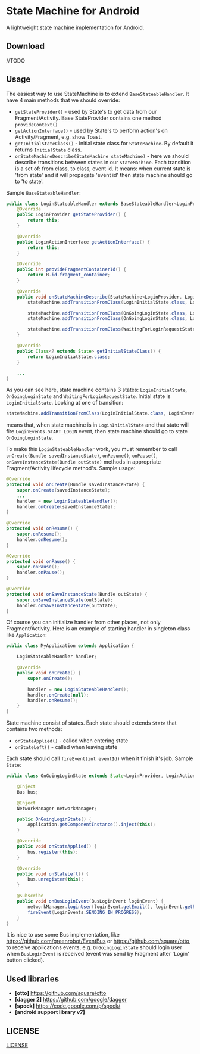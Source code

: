 # State Machine for Android

A lightweight state machine implementation for Android.

## Download

//TODO

## Usage

The easiest way to use StateMachine is to extend `BaseStateableHandler`. It have 4 main methods that we should override:

* `getStateProvider()` - used by State's to get data from our Fragment/Activity. Base StateProvider contains one method `provideContext()`
* `getActionInterface()` - used by State's to perform action's on Activity/Fragment, e.g. show Toast.
* `getInitialStateClass()` - initial state class for `StateMachine`. By default it returns `InitialState` class.
* `onStateMachineDescribe(StateMachine stateMachine)` - here we should describe transitions between states in our `StateMachine`. Each transition is a set of: from class, to class, event id. It means: when current state is 'from state' and it will propagate 'event id' then state machine should go to 'to state'.

Sample `BaseStateableHandler`:

```java
public class LoginStateableHandler extends BaseStateableHandler<LoginProvider, LoginActionInterface> implements LoginProvider, LoginActionInterface {
    @Override
    public LoginProvider getStateProvider() {
        return this;
    }

    @Override
    public LoginActionInterface getActionInterface() {
        return this;
    }

    @Override
    public int provideFragmentContainerId() {
        return R.id.fragment_container;
    }

    @Override
    public void onStateMachineDescribe(StateMachine<LoginProvider, LoginActionInterface> stateMachine) {
        stateMachine.addTransitionFromClass(LoginInitialState.class, LoginEvents.START_LOGIN, OnGoingLoginState.class);

        stateMachine.addTransitionFromClass(OnGoingLoginState.class, LoginEvents.CANCELLED, LoginInitialState.class);
        stateMachine.addTransitionFromClass(OnGoingLoginState.class, LoginEvents.SENDING_IN_PROGRESS, WaitingForLoginRequestState.class);

        stateMachine.addTransitionFromClass(WaitingForLoginRequestState.class, LoginEvents.FINISHED, InitialState.class);
    }

    @Override
    public Class<? extends State> getInitialStateClass() {
        return LoginInitialState.class;
    }

    ...
}
```

As you can see here, state machine contains 3 states: `LoginInitialState`, `OnGoingLoginState` and `WaitingForLoginRequestState`. Initial state is `LoginInitialState`. Looking at one of transition:

```java
stateMachine.addTransitionFromClass(LoginInitialState.class, LoginEvents.START_LOGIN, OnGoingLoginState.class);
```

means that, when state machine is in `LoginInitialState` and that state will fire `LoginEvents.START_LOGIN` event, then state machine should go to state `OnGoingLoginState`.

To make this `LoginStateableHandler` work, you must remember to call `onCreate(Bundle savedInstanceState)`, `onResume()`, `onPause()`, `onSaveInstanceState(Bundle outState)` methods in appropriate Fragment/Activity lifecycle method's. Sample usage:

```java
@Override
protected void onCreate(Bundle savedInstanceState) {
    super.onCreate(savedInstanceState);
    ...
    handler = new LoginStateableHandler();
    handler.onCreate(savedInstanceState);
}

@Override
protected void onResume() {
    super.onResume();
    handler.onResume();
}

@Override
protected void onPause() {
    super.onPause();
    handler.onPause();
}

@Override
protected void onSaveInstanceState(Bundle outState) {
    super.onSaveInstanceState(outState);
    handler.onSaveInstanceState(outState);
}
```

Of course you can initialize handler from other places, not only Fragment/Activity. Here is an example of starting handler in singleton class like `Application`:

```java
public class MyApplication extends Application {

    LoginStateableHandler handler;

    @Override
    public void onCreate() {
        super.onCreate();

        handler = new LoginStateableHandler();
        handler.onCreate(null);
        handler.onResume();
    }
}
```

State machine consist of states. Each state should extends `State` that contains two methods:

* `onStateApplied()` - called when entering state
* `onStateLeft()` - called when leaving state

Each state should call `fireEvent(int eventId)` when it finish it's job. Sample `State`:

```java
public class OnGoingLoginState extends State<LoginProvider, LoginActionInterface>{

    @Inject
    Bus bus;

    @Inject
    NetworkManager networkManager;

    public OnGoingLoginState() {
        Application.getComponentInstance().inject(this);
    }

    @Override
    public void onStateApplied() {
        bus.register(this);
    }

    @Override
    public void onStateLeft() {
        bus.unregister(this);
    }

    @Subscribe
    public void onBusLoginEvent(BusLoginEvent loginEvent) {
        networkManager.loginUser(loginEvent.getEmail(), loginEvent.getPassword());
        fireEvent(LoginEvents.SENDING_IN_PROGRESS);
    }
}
```

It is nice to use some Bus implementation, like https://github.com/greenrobot/EventBus or https://github.com/square/otto, to receive applications events, e.g. `OnGoingLoginState` should login user when `BusLoginEvent` is received (event was send by Fragment after 'Login' button clicked).

## Used libraries

* **[otto]** https://github.com/square/otto
* **[dagger 2]** https://github.com/google/dagger
* **[spock]** https://code.google.com/p/spock/
* **[android support library v7]**

## LICENSE

[LICENSE](./LICENSE)